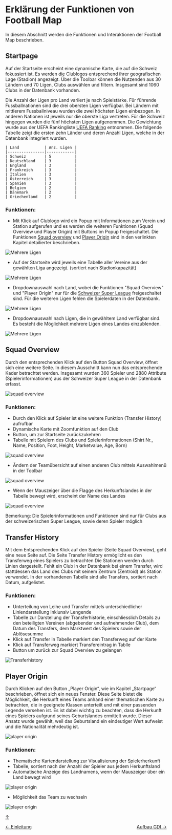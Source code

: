 # Erklärung der Funktionen von Football Map
<a id="top"></a>
In diesem Abschnitt werden die Funktionen und Interaktionen der Football Map beschrieben.

## Startpage
<div id="startpage"></div>
Auf der Startseite erscheint eine dynamische Karte, die auf die Schweiz fokussiert ist. Es werden die Clublogos entsprechend ihrer geografischen Lage (Stadion) angezeigt. Über die Toolbar können die Nutzenden aus 30 Ländern und 70 Ligen, Clubs auswählen und filtern. Insgesamt sind 1060 Clubs in der Datenbank vorhanden.

Die Anzahl der Ligen pro Land variiert je nach Spielstärke. Für führende Fussballnationen sind die drei obersten Ligen verfügbar. Bei Ländern mit mittlerem Fussballniveau wurden die zwei höchsten Ligen einbezogen. In anderen Nationen ist jeweils nur die oberste Liga vertreten. Für die Schweiz hingegen wurden die fünf höchsten Ligen aufgenommen. Die Gewichtung wurde aus der UEFA Rankingliste [UEFA Ranking](https://www.uefa.com/nationalassociations/uefarankings/country/?year=2024) entnommen. Die folgende Tabelle zeigt die ersten zehn Länder und deren Anzahl Ligen, welche in der Datenbank integriert wurden.

    | Land           | Anz. Ligen |
    |----------------|------------|
    | Schweiz        | 5          |
    | Deutschland    | 3          |
    | England        | 3          |
    | Frankreich     | 3          |
    | Italien        | 3          |
    | Österreich     | 3          |
    | Spanien        | 3          |
    | Belgien        | 2          |
    | Dänemark       | 2          |
    | Griechenland   | 2          |


### Funktionen:
- Mit Klick auf Clublogo wird ein Popup mit Informationen zum Verein und Station aufgerufen und es werden die weiteren Funktionen (Squad Overview und Player Origin) mit Buttons im Popup freigeschaltet. Die Funktionen [Squad overview](#squad-overview) und [Player Origin](#player-origin) sind in den verlinkten Kapitel detailierter beschrieben.

![Mehrere Ligen](GIFs/Startpage_1.gif)

- Auf der Startseite wird jeweils eine Tabelle aller Vereine aus der gewählten Liga angezeigt. (sortiert nach Stadionkapazität)

![Mehrere Ligen](GIFs/Startpage_2.gif)

- Dropdownauswahl nach Land, wobei die Funktionen "Squad Overview" und "Player Origin" nur für die [Schweizer Super League](https://sfl.ch/de/de) freigeschaltet sind. Für die weiteren Ligen fehlen die Spielerdaten in der Datenbank.

![Mehrere Ligen](GIFs/Startpage_3.gif)

- Dropdownauswahl nach Ligen, die in gewähltem Land verfügbar sind. Es besteht die Möglichkeit mehrere Ligen eines Landes einzublenden.

![Mehrere Ligen](GIFs/Startpage_5.gif)


## Squad Overview
<div id="squad-overview"></div>

Durch den entsprechenden Klick auf den Button Squad Overview, öffnet sich eine weitere Seite. In diesem Ausschnitt kann nun das entsprechende Kader betrachtet werden. Insgesamt wurden 360 Spieler und 2880 Attribute (Spielerinformationen) aus der Schweizer Super League in der Datenbank erfasst.

![squad overview](GIFs/SquadOverview_1.gif)

### Funktionen:
- Durch den Klick auf Spieler ist eine weitere Funktion (Transfer History) aufrufbar
- Dynamische Karte mit Zoomfunktion auf den Club
- Button, um zur Startseite zurückzukehren
- Tabelle mit Spielern des Clubs und Spielerinformationen (Shirt Nr., Name, Position, Foot, Height, Marketvalue, Age, Born)

![squad overview](GIFs/SquadOverview_2.gif)

- Ändern der Teamübersicht auf einen anderen Club mittels Auswahlmenü in der Toolbar

![squad overview](GIFs/SquadOverview_3.gif)

- Wenn der Mauszeiger über die Flagge des Herkunftslandes in der Tabelle bewegt wird, erscheint der Name des Landes

![squad overview](GIFs/SquadOverview_5.gif)

Bemerkung: Die Spielerinformationen und Funktionen sind nur für Clubs aus der schweizerischen Super League, sowie deren Spieler möglich

## Transfer History
<div id="transfer-history"></div>
Mit dem Entsprechenden Klick auf den Spieler (Seite Squad Overview), geht eine neue Seite auf. Die Seite Transfer History ermöglicht es den Transferweg eines Spielers zu betrachten Die Stationen werden durch Linien dargestellt. Fehlt ein Club in der Datenbank bei einem Transfer, wird stattdessen das Land des Clubs mit seinem Zentrum (Zentroid) als Station verwendet. In der vorhandenen Tabelle sind alle Transfers, sortiert nach Datum, aufgelistet.

### Funktionen:
- Unterteilung von Leihe und Transfer mittels unterschiedlicher Liniendarstellung inklunsiv Lengende
-  Tabelle zur Darstellung der Transferhistorie, einschliesslich Details zu den beteiligten Vereinen (abgebender und aufnehmender Club), dem Datum des Transfers, dem Marktwert des Spielers sowie der Ablösesumme
- Klick auf Transfer in Tabelle markiert den Transferweg auf der Karte
- Klick auf Transferweg markiert Transfereintrag in Tablle
- Button um zurück zur Squad Overview zu gelangen

![Transferhistory](GIFs/TransferHistory_1.gif)

## Player Origin
Durch Klicken auf den Button „Player Origin“, wie im Kapitel „Startpage“ beschrieben, öffnet sich ein neues Fenster. Diese Seite bietet die Möglichkeit, die Herkunft eines Teams anhand einer thematischen Karte zu betrachten, die in geeignete Klassen unterteilt und mit einer passenden Legende versehen ist. Es ist dabei wichtig zu beachten, dass die Herkunft eines Spielers aufgrund seines Geburtslandes ermittelt wurde. Dieser Ansatz wurde gewählt, weil das Geburtsland ein eindeutiger Wert aufweist und die Nationalität mehrdeutig ist.

![player origin](GIFs/PlayerOrigin_1.gif)

### Funktionen:
- Thematische Kartendarstellung zur Visualisierung der Spielerherkunft
- Tabelle, sortiert nach der Anzahl der Spieler aus jedem Herkunftsland
- Automatische Anzeige des Landnamens, wenn der Mauszeiger über ein Land bewegt wird

![player origin](GIFs/PlayerOrigin_2.gif)

- Möglichkeit das Team zu wechseln

![player origin](GIFs/PlayerOrigin_3.gif)


[↑](#top)


<div style="display: flex; justify-content: space-between;">
  <div>
    <a href="einleitung.md">← Einleitung</a>
  </div>
  <div>
    <a href="aufbauGDI.md">Aufbau GDI →</a>
  </div>
</div>